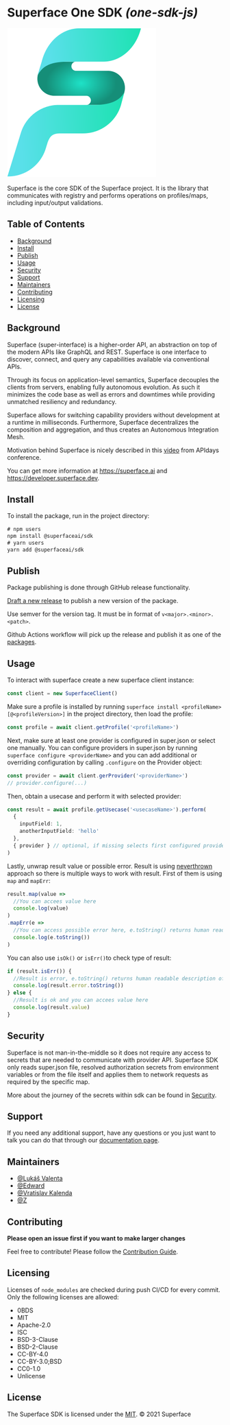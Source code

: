 # Superface One SDK _(one-sdk-js)_

![superface logo](https://github.com/superfaceai/one-sdk-js/blob/main/docs/LogoGreen.svg)

Superface is the core SDK of the Superface project. It is the library that communicates with registry and performs operations on profiles/maps, including input/output validations.

<!--TODO: Fill out this long description. So, should we fill it :) -->

## Table of Contents

- [Background](#background)
- [Install](#install)
- [Publish](#publish)
- [Usage](#usage)
- [Security](#security)
- [Support](#support)
- [Maintainers](#maintainers)
- [Contributing](#contributing)
- [Licensing](#licensing)
- [License](#license)

## Background
Superface (super-interface) is a higher-order API, an abstraction on top of the modern APIs like GraphQL and REST. Superface is one interface to discover, connect, and query any capabilities available via conventional APIs. 

Through its focus on application-level semantics, Superface decouples the clients from servers, enabling fully autonomous evolution. As such it minimizes the code base as well as errors and downtimes while providing unmatched resiliency and redundancy. 

Superface allows for switching capability providers without development at a runtime in milliseconds. Furthermore, Superface decentralizes the composition and aggregation, and thus creates an Autonomous Integration Mesh.

Motivation behind Superface is nicely described in this [video](https://www.youtube.com/watch?v=BCvq3NXFb94) from APIdays conference.

You can get more information at https://superface.ai and https://developer.superface.dev.

## Install

To install the package, run in the project directory:

```
# npm users
npm install @superfaceai/sdk
# yarn users
yarn add @superfaceai/sdk
```

<!--Publish should be moved to contributing?-->
## Publish

Package publishing is done through GitHub release functionality.

[Draft a new release](https://github.com/superfaceai/one-sdk-js/releases/new) to publish a new version of the package.

Use semver for the version tag. It must be in format of `v<major>.<minor>.<patch>`.

Github Actions workflow will pick up the release and publish it as one of the [packages](https://github.com/superfaceai/one-sdk-js/packages).

## Usage

<!--### Untyped this title doesn't make much sense now-->

To interact with superface create a new superface client instance:

```typescript
const client = new SuperfaceClient()
```

Make sure a profile is installed by running `superface install <profileName>[@<profileVersion>]` in the project directory, then load the profile:

```typescript
const profile = await client.getProfile('<profileName>')
```

Next, make sure at least one provider is configured in super.json or select one manually. You can configure providers in super.json by running `superface configure <providerName>` and you can add additional or overriding configuration by calling `.configure` on the Provider object:

```typescript
const provider = await client.gerProvider('<providerName>')
// provider.configure(...)
```

Then, obtain a usecase and perform it with selected provider:

```typescript
const result = await profile.getUsecase('<usecaseName>').perform(
  {
    inputField: 1,
    anotherInputField: 'hello'
  },
  { provider } // optional, if missing selects first configured provider from super.json
)
```

Lastly, unwrap result value or possible error. Result is using [neverthrown](https://github.com/supermacro/neverthrow) approach so there is multiple ways to work with result. First of them is using `map` and `mapErr`:

```typescript
result.map(value =>
  //You can accees value here
  console.log(value)
)
.mapErr(e =>
  //You can access possible error here, e.toString() returns human readable description of what went wrong
  console.log(e.toString())
)
```

You can also use `isOk()` or `isErr()`to check type of result: 
```typescript
if (result.isErr()) {
  //Result is error, e.toString() returns human readable description of what went wrong
  console.log(result.error.toString())
} else {
  //Result is ok and you can accees value here
  console.log(result.value)
}
```
<!--Or you can just `unwrap` under try-catch: 
```typescript
try {
  const value = result.unwrap()
  //You can accees value here
  console.log(value)
} catch (error) {
  //Do something with error
  console.log(error)
}
``` we should be able to use this when we enrich error mesage with human readable description -->



## Security

Superface is not man-in-the-middle so it does not require any access to secrets that are needed to communicate with provider API. Superface SDK only reads super.json file, resolved authorization secrets from environment variables or from the file itself and applies them to network requests as required by the specific map.

More about the journey of the secrets within sdk can be found in [Security](SECURITY.md).

## Support

If you need any additional support, have any questions or you just want to talk you can do that through our [documentation page](https://developer.superface.dev). 

## Maintainers

- [@Lukáš Valenta](https://github.com/lukas-valenta)
- [@Edward](https://github.com/TheEdward162)
- [@Vratislav Kalenda](https://github.com/Vratislav)
- [@Z](https://github.com/zdne)

## Contributing

**Please open an issue first if you want to make larger changes**

Feel free to contribute! Please follow the [Contribution Guide](CONTRIBUTION_GUIDE.md).

## Licensing

Licenses of `node_modules` are checked during push CI/CD for every commit. Only the following licenses are allowed:

- 0BDS
- MIT
- Apache-2.0
- ISC
- BSD-3-Clause
- BSD-2-Clause
- CC-BY-4.0
- CC-BY-3.0;BSD
- CC0-1.0
- Unlicense

## License

The Superface SDK is licensed under the [MIT](LICENSE).
© 2021 Superface
